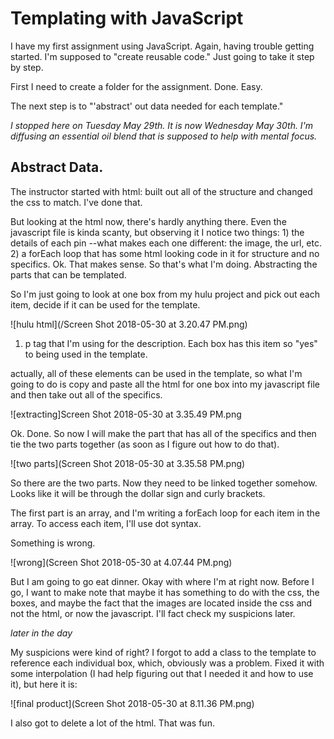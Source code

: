 # Templating with JavaScript

I have my first assignment using JavaScript. Again, having trouble getting started. I'm supposed to "create reusable code."
Just going to take it step by step.

First I need to create a folder for the assignment. Done. Easy.

The next step is to "'abstract' out data needed for each template."

_I stopped here on Tuesday May 29th. It is now Wednesday May 30th. I'm diffusing an essential oil blend that is supposed to help with mental focus._

## Abstract Data.
The instructor started with html: built out all of the structure and changed the css to match. I've done that.

But looking at the html now, there's hardly anything there. Even the javascript file is kinda scanty, but observing it I notice two things: 1) the details of each pin --what makes each one different: the image, the url, etc. 2) a forEach loop that has some html looking code in it for structure and no specifics. Ok. That makes sense. So that's what I'm doing. Abstracting the parts that can be templated.

So I'm just going to look at one box from my hulu project and pick out each item, decide if it can be used for the template.

![hulu html](/Screen Shot 2018-05-30 at 3.20.47 PM.png)

1. p tag that I'm using for the description. Each box has this item so "yes" to being used in the template.

actually, all of these elements can be used in the template, so what I'm going to do is copy and paste all the html for one box into my javascript file and then take out all of the specifics.

![extracting]Screen Shot 2018-05-30 at 3.35.49 PM.png

Ok. Done. So now I will make the part that has all of the specifics and then tie the two parts together (as soon as I figure out how to do that).

![two parts](Screen Shot 2018-05-30 at 3.35.58 PM.png)

So there are the two parts. Now they need to be linked together somehow. Looks like it will be through the dollar sign and curly brackets.

The first part is an array, and I'm writing a forEach loop for each item in the array. To access each item, I'll use dot syntax.

Something is wrong.

![wrong](Screen Shot 2018-05-30 at 4.07.44 PM.png)

But I am going to go eat dinner. Okay with where I'm at right now. Before I go, I want to make note that maybe it has something to do with the css, the boxes, and maybe the fact that the images are located inside the css and not the html, or now the javascript. I'll fact check my suspicions later.

_later in the day_

My suspicions were kind of right? I forgot to add a class to the template to reference each individual box, which, obviously was a problem. Fixed it with some  interpolation (I had help figuring out that I needed it and how to use it), but here it is:


![final product](Screen Shot 2018-05-30 at 8.11.36 PM.png)

I also got to delete a lot of the html. That was fun.
